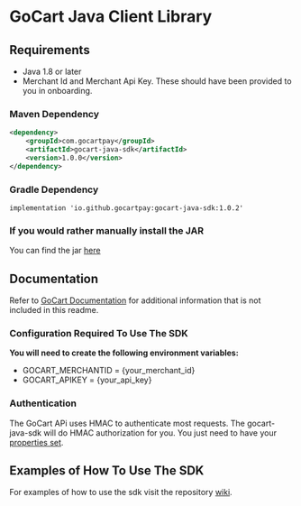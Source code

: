 # GoCart Java Client Library

## Requirements

- Java 1.8 or later
- Merchant Id and Merchant Api Key. These should have been provided to you in onboarding.

### Maven Dependency

```xml
<dependency>
    <groupId>com.gocartpay</groupId>
    <artifactId>gocart-java-sdk</artifactId>
    <version>1.0.0</version>
</dependency>
```

### Gradle Dependency
```
implementation 'io.github.gocartpay:gocart-java-sdk:1.0.2'
```

### If you would rather manually install the JAR
You can find the jar [here](https://github.com/GoCartPay/gocart-java-sdk/releases/tag/1.0.2)

## Documentation

Refer to [GoCart Documentation](https://docs.gocartpay.com/docs) for additional information that is not included in this readme.

### Configuration Required To Use The SDK
**You will need to create the following environment variables:**
- GOCART_MERCHANTID = {your_merchant_id}
- GOCART_APIKEY = {your_api_key}

### Authentication
The GoCart APi uses HMAC to authenticate most requests. The gocart-java-sdk will do HMAC authorization for you.
You just need to have your [properties set](#Configuration-Required-To-Use-The-Sdk).

## Examples of How To Use The SDK
For examples of how to use the sdk visit the repository [wiki](https://github.com/GoCartPay/gocart-java-sdk/wiki/GoCart-Java-SDK-Code-Samples).




